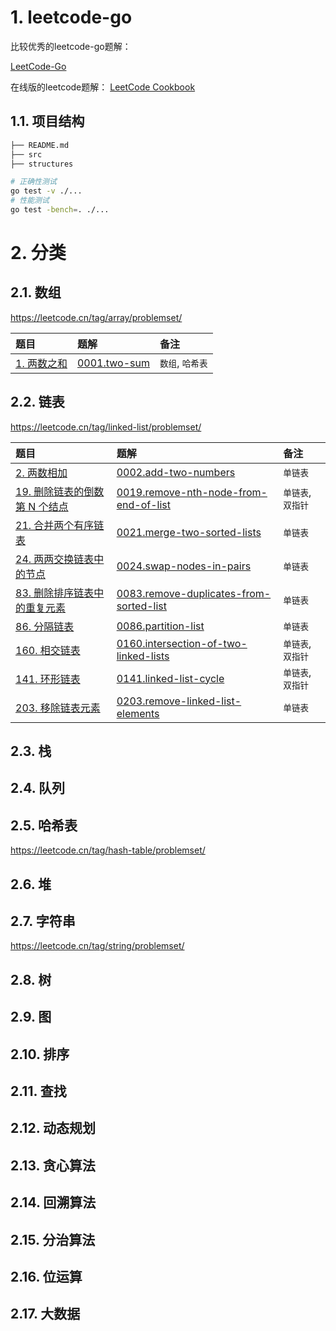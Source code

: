 # 1. leetcode-go

比较优秀的leetcode-go题解：

[LeetCode-Go](https://github.com/halfrost/LeetCode-Go)

在线版的leetcode题解：
[LeetCode Cookbook](https://books.halfrost.com/leetcode/)

## 1.1. 项目结构

```bash
├── README.md
├── src
├── structures
```

```bash
# 正确性测试
go test -v ./...
# 性能测试
go test -bench=. ./...
```

# 2. 分类

## 2.1. 数组

<https://leetcode.cn/tag/array/problemset/>

| 题目                                                     | 题解                             | 备注             |
|:-------------------------------------------------------|:---------------------------------|:---------------|
| [1. 两数之和](https://leetcode-cn.com/problems/two-sum/) | [0001.two-sum](src/0001.two-sum) | `数组`, `哈希表` |

## 2.2. 链表

<https://leetcode.cn/tag/linked-list/problemset/>

| 题目                                                                                                 | 题解                                                                                   | 备注               |
|:---------------------------------------------------------------------------------------------------|:---------------------------------------------------------------------------------------|:-----------------|
| [2. 两数相加](https://leetcode-cn.com/problems/add-two-numbers/)                                     | [0002.add-two-numbers](src/0002.add-two-numbers)                                       | `单链表`           |
| [19. 删除链表的倒数第 N 个结点](https://leetcode-cn.com/problems/remove-nth-node-from-end-of-list/)  | [0019.remove-nth-node-from-end-of-list](src/0019.remove-nth-node-from-end-of-list)     | `单链表`, `双指针` |
| [21. 合并两个有序链表](https://leetcode-cn.com/problems/merge-two-sorted-lists/)                     | [0021.merge-two-sorted-lists](src/0021.merge-two-sorted-lists)                         | `单链表`           |
| [24. 两两交换链表中的节点](https://leetcode-cn.com/problems/swap-nodes-in-pairs/)                    | [0024.swap-nodes-in-pairs](src/0024.swap-nodes-in-pairs)                               | `单链表`           |
| [83. 删除排序链表中的重复元素](https://leetcode-cn.com/problems/remove-duplicates-from-sorted-list/) | [0083.remove-duplicates-from-sorted-list](src/0083.remove-duplicates-from-sorted-list) | `单链表`           |
| [86. 分隔链表](https://leetcode-cn.com/problems/partition-list/)                                     | [0086.partition-list](src/0086.partition-list)                                         | `单链表`           |
| [160. 相交链表](https://leetcode-cn.com/problems/intersection-of-two-linked-lists/)                  | [0160.intersection-of-two-linked-lists](src/0160.intersection-of-two-linked-lists)     | `单链表`, `双指针` |
| [141. 环形链表](https://leetcode-cn.com/problems/linked-list-cycle/)                                 | [0141.linked-list-cycle](src/0141.linked-list-cycle)                                   | `单链表`, `双指针` |
| [203. 移除链表元素](https://leetcode-cn.com/problems/remove-linked-list-elements/)                   | [0203.remove-linked-list-elements](src/0203.remove-linked-list-elements)               | `单链表`           |

## 2.3. 栈

## 2.4. 队列

## 2.5. 哈希表

<https://leetcode.cn/tag/hash-table/problemset/>

## 2.6. 堆

## 2.7. 字符串

<https://leetcode.cn/tag/string/problemset/>

## 2.8. 树

## 2.9. 图

## 2.10. 排序

## 2.11. 查找

## 2.12. 动态规划

## 2.13. 贪心算法

## 2.14. 回溯算法

## 2.15. 分治算法

## 2.16. 位运算

## 2.17. 大数据
